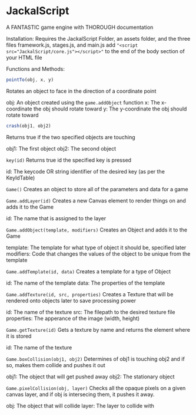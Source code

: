 # JackalScript
A FANTASTIC game engine with THOROUGH documentation

Installation:
  Requires the JackalScript Folder, an assets folder, and the three files framework.js, stages.js, and main.js
  add `"<script src="JackalScript/core.js"></script>"` to the end of the body section of your HTML file
  
 
Functions and Methods:
 
 
 
```js
pointTo(obj, x, y)
```
 Rotates an object to face in the direction of a coordinate point
 
 
 obj: An object created using the `game.addObject` function
 x: The x-coordinate the obj should rotate toward
 y: The y-coordinate the obj should rotate toward

```js
crash(obj1, obj2)
```
Returns true if the two specified objects are touching

 obj1: The first object
 obj2: The second object
 
 
 
`key(id)`
Returns true id the specified key is pressed

 id: The keycode OR string identifier of the desired key (as per the KeyIdTable)
  
  
  
  
`Game()`
Creates an object to store all of the parameters and data for a game




`Game.addLayer(id)`
Creates a new Canvas element to render things on and adds it to the Game

 id: The name that is assigned to the layer
 
 
 
 
`Game.addObject(template, modifiers)`
Creates an Object and adds it to the Game

 template: The template for what type of object it should be, specified later
 modifiers: Code that changes the values of the object to be unique from the template
 
 


`Game.addTemplate(id, data)`
Creates a template for a type of Object

 id: The name of the template
 data: The properties of the template
 
 
 
 
`Game.addTexture(id, src, properties)`
Creates a Texture that will be rendered onto objects later to save processing power

 id: The name of the texture
 src: The filepath to the desired texture file
 properties: The apperance of the image (width, height)
 
 
 

`Game.getTexture(id)`
Gets a texture by name and returns the element where it is stored

 id: The name of the texture
 
 
 
 
`Game.boxCollision(obj1, obj2)`
Determines of obj1 is touching obj2 and if so, makes them collide and pushes it out

 obj1: The object that will get pushed away
 obj2: The stationary object
 
 
 
 
`Game.pixelCollision(obj, layer)`
Checks all the opaque pixels on a given canvas layer, and if obj is intersecing them, it pushes it away.

 obj: The object that will collide
 layer: The layer to collide with

